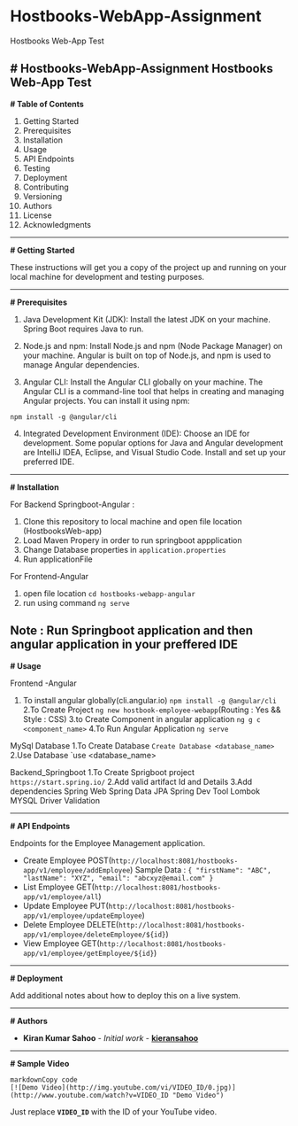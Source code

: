 # Hostbooks-WebApp-Assignment
Hostbooks Web-App Test

**# Hostbooks-WebApp-Assignment**
Hostbooks Web-App Test
---

**# Table of Contents**

1. Getting Started
2. Prerequisites
3. Installation
4. Usage
5. API Endpoints
6. Testing
7. Deployment
8. Contributing
9. Versioning
10. Authors
11. License
12. Acknowledgments

---

**# Getting Started**

These instructions will get you a copy of the project up and running on your local machine for development and testing purposes.

---

**# Prerequisites**

1. Java Development Kit (JDK): Install the latest JDK on your machine. Spring Boot requires Java to run.

2. Node.js and npm: Install Node.js and npm (Node Package Manager) on your machine. Angular is built on top of Node.js, and npm is used to manage Angular dependencies.

3. Angular CLI: Install the Angular CLI globally on your machine. The Angular CLI is a command-line tool that helps in creating and managing Angular projects. You can install it using npm:

`npm install -g @angular/cli`

4. Integrated Development Environment (IDE): Choose an IDE for development. Some popular options for Java and Angular development are IntelliJ IDEA, Eclipse, and Visual Studio Code. Install and set up your preferred IDE.


---

**# Installation**

For Backend Springboot-Angular :
1) Clone this repository to local machine and open file location (HostbooksWeb-app)
2) Load Maven Propery in order to run springboot appplication 
3) Change Database properties in `application.properties`
4) Run applicationFile 

For Frontend-Angular
1. open file location `cd hostbooks-webapp-angular`
2. run using command `ng serve`

Note : Run Springboot application and then angular application in your preffered IDE
---

**# Usage**

Frontend -Angular
1. To install angular globally(cli.angular.io)
   ```npm install -g @angular/cli```
2.To Create Project 
    `ng new hostbook-employee-webapp`(Routing : Yes && Style : CSS)
3.to Create Component in angular application
    `ng g c <component_name>`
4.To Run Angular Application 
    `ng serve`

MySql Database
1.To Create Database 
    `Create Database <database_name>`
2.Use Database
    `use <database_name>

Backend_Springboot 
1.To Create Sprigboot project
    `https://start.spring.io/`
2.Add valid artifact Id and Details
3.Add dependencies
    Spring Web
    Spring Data JPA
    Spring Dev Tool 
    Lombok
    MYSQL Driver
    Validation

---

**# API Endpoints**

Endpoints for the Employee Management application.

- Create Employee POST(`http://localhost:8081/hostbooks-app/v1/employee/addEmployee`)
    Sample Data :
        ```{
            "firstName": "ABC",
            "lastName": "XYZ",
            "email": "abcxyz@email.com"
        }```
- List Employee GET(`http://localhost:8081/hostbooks-app/v1/employee/all`)
- Update Employee PUT(`http://localhost:8081/hostbooks-app/v1/employee/updateEmployee`)
- Delete Employee DELETE(`http://localhost:8081/hostbooks-app/v1/employee/deleteEmployee/${id}`)
- View Employee GET(`http://localhost:8081/hostbooks-app/v1/employee/getEmployee/${id}`)


---

**# Deployment**

Add additional notes about how to deploy this on a live system.

---

**# Authors**

- **Kiran Kumar Sahoo** - *Initial work* - **[kieransahoo](https://github.com/kieransahoo)**

---
**# Sample Video**

```
markdownCopy code
[![Demo Video](http://img.youtube.com/vi/VIDEO_ID/0.jpg)](http://www.youtube.com/watch?v=VIDEO_ID "Demo Video")

```

Just replace **`VIDEO_ID`** with the ID of your YouTube video.


